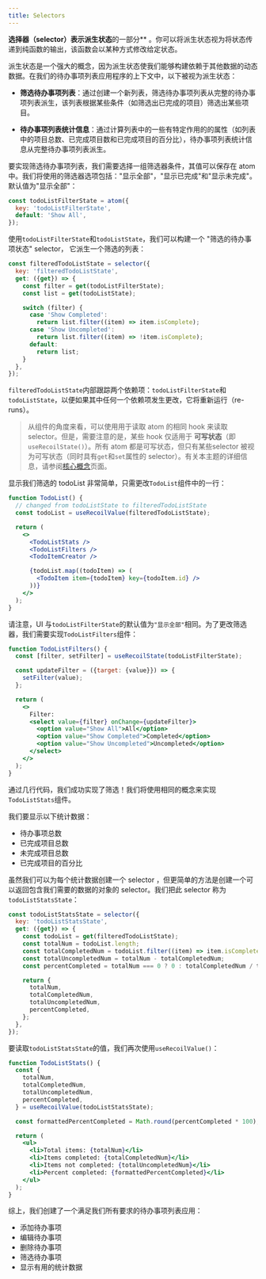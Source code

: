 ```yaml
---
title: Selectors
---
```


**选择器（selector）**表示**派生状态**的一部分** 。你可以将派生状态视为将状态传递到纯函数的输出，该函数会以某种方式修改给定状态。

派生状态是一个强大的概念，因为派生状态使我们能够构建依赖于其他数据的动态数据。在我们的待办事项列表应用程序的上下文中，以下被视为派生状态：

- **筛选待办事项列表**：通过创建一个新列表，筛选待办事项列表从完整的待办事项列表派生，该列表根据某些条件（如筛选出已完成的项目）筛选出某些项目。

- **待办事项列表统计信息**：通过计算列表中的一些有特定作用的的属性（如列表中的项目总数、已完成项目数和已完成项目的百分比），待办事项列表统计信息从完整待办事项列表派生。

要实现筛选待办事项列表，我们需要选择一组筛选器条件，其值可以保存在 atom 中。我们将使用的筛选器选项包括："显示全部"，"显示已完成"和"显示未完成"。默认值为"显示全部"：

```javascript
const todoListFilterState = atom({
  key: 'todoListFilterState',
  default: 'Show All',
});
```

使用`todoListFilterState`和`todoListState`，我们可以构建一个 "筛选的待办事项状态" selector， 它派生一个筛选的列表：

```javascript
const filteredTodoListState = selector({
  key: 'filteredTodoListState',
  get: ({get}) => {
    const filter = get(todoListFilterState);
    const list = get(todoListState);

    switch (filter) {
      case 'Show Completed':
        return list.filter((item) => item.isComplete);
      case 'Show Uncompleted':
        return list.filter((item) => !item.isComplete);
      default:
        return list;
    }
  },
});
```

`filteredTodoListState`内部跟踪两个依赖项：`todoListFilterState`和`todoListState`，以便如果其中任何一个依赖项发生更改，它将重新运行（re-runs）。

> 从组件的角度来看，可以使用用于读取 atom 的相同 hook 来读取 selector。但是，需要注意的是，某些 hook 仅适用于 **可写状态**（即`useRecoilState()`）。所有 atom 都是可写状态，但只有某些selector 被视为可写状态（同时具有`get`和`set`属性的 selector）。有关本主题的详细信息，请参阅[核心概念](/docs/introduction/core-concepts)页面。

显示我们筛选的 todoList 非常简单，只需更改`TodoList`组件中的一行：

```jsx
function TodoList() {
  // changed from todoListState to filteredTodoListState
  const todoList = useRecoilValue(filteredTodoListState);

  return (
    <>
      <TodoListStats />
      <TodoListFilters />
      <TodoItemCreator />

      {todoList.map((todoItem) => (
        <TodoItem item={todoItem} key={todoItem.id} />
      ))}
    </>
  );
}
```

请注意，UI 与`todoListFilterState`的默认值为`"显示全部"`相同。为了更改筛选器，我们需要实现`TodoListFilters`组件：

```jsx
function TodoListFilters() {
  const [filter, setFilter] = useRecoilState(todoListFilterState);

  const updateFilter = ({target: {value}}) => {
    setFilter(value);
  };

  return (
    <>
      Filter:
      <select value={filter} onChange={updateFilter}>
        <option value="Show All">All</option>
        <option value="Show Completed">Completed</option>
        <option value="Show Uncompleted">Uncompleted</option>
      </select>
    </>
  );
}
```

通过几行代码，我们成功实现了筛选！我们将使用相同的概念来实现`TodoListStats`组件。

我们要显示以下统计数据：

- 待办事项总数
- 已完成项目总数
- 未完成项目总数
- 已完成项目的百分比

虽然我们可以为每个统计数据创建一个 selector ，但更简单的方法是创建一个可以返回包含我们需要的数据的对象的 selector。我们把此 selector 称为`todoListStatsState`：

```javascript
const todoListStatsState = selector({
  key: 'todoListStatsState',
  get: ({get}) => {
    const todoList = get(filteredTodoListState);
    const totalNum = todoList.length;
    const totalCompletedNum = todoList.filter((item) => item.isComplete).length;
    const totalUncompletedNum = totalNum - totalCompletedNum;
    const percentCompleted = totalNum === 0 ? 0 : totalCompletedNum / totalNum;

    return {
      totalNum,
      totalCompletedNum,
      totalUncompletedNum,
      percentCompleted,
    };
  },
});
```

要读取`todoListStatsState`的值，我们再次使用`useRecoilValue()`：

```jsx
function TodoListStats() {
  const {
    totalNum,
    totalCompletedNum,
    totalUncompletedNum,
    percentCompleted,
  } = useRecoilValue(todoListStatsState);

  const formattedPercentCompleted = Math.round(percentCompleted * 100);

  return (
    <ul>
      <li>Total items: {totalNum}</li>
      <li>Items completed: {totalCompletedNum}</li>
      <li>Items not completed: {totalUncompletedNum}</li>
      <li>Percent completed: {formattedPercentCompleted}</li>
    </ul>
  );
}
```

综上，我们创建了一个满足我们所有要求的待办事项列表应用：

- 添加待办事项
- 编辑待办事项
- 删除待办事项
- 筛选待办事项
- 显示有用的统计数据
